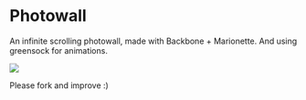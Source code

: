 Photowall
===============
An infinite scrolling photowall, made with Backbone + Marionette. And using greensock for animations.

![](https://dl.dropboxusercontent.com/u/6061717/Screenshot%202014-05-29%2019.48.17.png)

Please fork and improve :)
